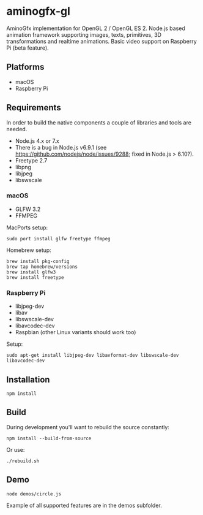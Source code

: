 # aminogfx-gl

AminoGfx implementation for OpenGL 2 / OpenGL ES 2. Node.js based animation framework supporting images, texts, primitives, 3D transformations and realtime animations. Basic video support on Raspberry Pi (beta feature).

## Platforms

* macOS
* Raspberry Pi

## Requirements

In order to build the native components a couple of libraries and tools are needed.

* Node.js 4.x or 7.x
 * There is a bug in Node.js v6.9.1 (see https://github.com/nodejs/node/issues/9288; fixed in Node.js > 6.10?).
* Freetype 2.7
* libpng
* libjpeg
* libswscale

### macOS

* GLFW 3.2
* FFMPEG

MacPorts setup:

```
sudo port install glfw freetype ffmpeg
```

Homebrew setup:

```
brew install pkg-config
brew tap homebrew/versions
brew install glfw3
brew install freetype
```

### Raspberry Pi

* libjpeg-dev
* libav
* libswscale-dev
* libavcodec-dev
* Raspbian (other Linux variants should work too)

Setup:

```
sudo apt-get install libjpeg-dev libavformat-dev libswscale-dev libavcodec-dev
```

## Installation

```
npm install
```

## Build

During development you'll want to rebuild the source constantly:

```
npm install --build-from-source
```

Or use:

```
./rebuild.sh
```

## Demo

```
node demos/circle.js
```

Example of all supported features are in the demos subfolder.